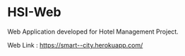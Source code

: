 # HSI-Web

Web Application developed for Hotel Management Project.

Web Link : https://smart--city.herokuapp.com/
